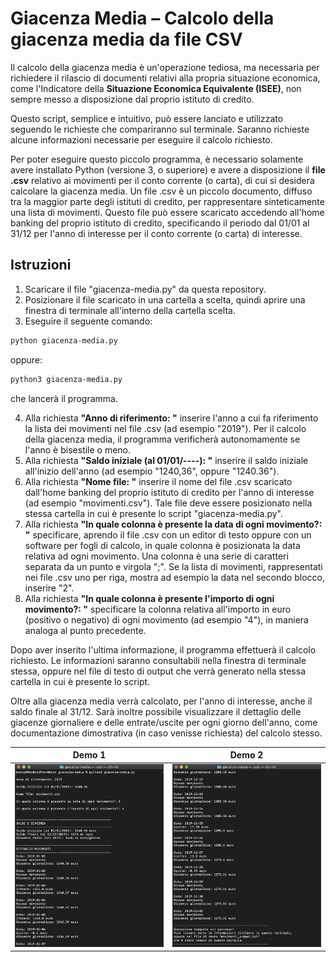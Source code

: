 # Giacenza Media – Calcolo della giacenza media da file CSV
Il calcolo della giacenza media è un'operazione tediosa, ma necessaria per richiedere il rilascio di documenti relativi alla propria situazione economica, come l'Indicatore della **Situazione Economica Equivalente (ISEE)**, non sempre messo a disposizione dal proprio istituto di credito.

Questo script, semplice e intuitivo, può essere lanciato e utilizzato seguendo le richieste che compariranno sul terminale. Saranno richieste alcune informazioni necessarie per eseguire il calcolo richiesto.

Per poter eseguire questo piccolo programma, è necessario solamente avere installato Python (versione 3, o superiore) e avere a disposizione il **file .csv** relativo ai movimenti per il conto corrente (o carta), di cui si desidera calcolare la giacenza media. Un file .csv è un piccolo documento, diffuso tra la maggior parte degli istituti di credito, per rappresentare sinteticamente una lista di movimenti. Questo file può essere scaricato accedendo all'home banking del proprio istituto di credito, specificando il periodo dal 01/01 al 31/12 per l'anno di interesse per il conto corrente (o carta) di interesse.

## Istruzioni
1. Scaricare il file "giacenza-media.py" da questa repository.
2. Posizionare il file scaricato in una cartella a scelta, quindi aprire una finestra di terminale all'interno della cartella scelta.
3. Eseguire il seguente comando:
```bash
python giacenza-media.py
```
oppure:
```bash
python3 giacenza-media.py
```
che lancerà il programma.

4. Alla richiesta **"Anno di riferimento: "** inserire l'anno a cui fa riferimento la lista dei movimenti nel file .csv (ad esempio "2019"). Per il calcolo della giacenza media, il programma verificherà autonomamente se l'anno è bisestile o meno.
5. Alla richiesta **"Saldo iniziale (al 01/01/----): "** inserire il saldo iniziale all'inizio dell'anno (ad esempio "1240,36", oppure "1240.36").
6. Alla richiesta **"Nome file: "** inserire il nome del file .csv scaricato dall'home banking del proprio istituto di credito per l'anno di interesse (ad esempio "movimenti.csv"). Tale file deve essere posizionato nella stessa cartella in cui è presente lo script "giacenza-media.py".
7. Alla richiesta **"In quale colonna è presente la data di ogni movimento?: "** specificare, aprendo il file .csv con un editor di testo oppure con un software per fogli di calcolo, in quale colonna è posizionata la data relativa ad ogni movimento. Una colonna è una serie di caratteri separata da un punto e virgola ";". Se la lista di movimenti, rappresentati nei file .csv uno per riga, mostra ad esempio la data nel secondo blocco, inserire "2".
8. Alla richiesta **"In quale colonna è presente l'importo di ogni movimento?: "** specificare la colonna relativa all'importo in euro (positivo o negativo) di ogni movimento (ad esempio "4"), in maniera analoga al punto precedente.

Dopo aver inserito l'ultima informazione, il programma effettuerà il calcolo richiesto. Le informazioni saranno consultabili nella finestra di terminale stessa, oppure nel file di testo di output che verrà generato nella stessa cartella in cui è presente lo script.

Oltre alla giacenza media verrà calcolato, per l'anno di interesse, anche il saldo finale al 31/12. Sarà inoltre possibile visualizzare il dettaglio delle giacenze giornaliere e delle entrate/uscite per ogni giorno dell'anno, come documentazione dimostrativa (in caso venisse richiesta) del calcolo stesso.

Demo 1             |  Demo 2
:-------------------------:|:-------------------------:
![](https://raw.githubusercontent.com/bobcorn/giacenza-media/master/Demo%201.png)  |  ![](https://raw.githubusercontent.com/bobcorn/giacenza-media/master/Demo%202.png)

